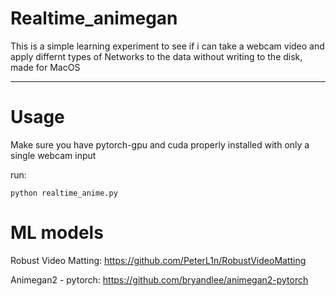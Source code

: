 # Realtime_animegan
This is a simple learning experiment to see if i can take a webcam video and apply differnt types of Networks to the data without writing to the disk, made for MacOS

------------------------------------------------------------------------------------------

# Usage
Make sure you have pytorch-gpu and cuda properly installed with only a single webcam input 

run: 
```
python realtime_anime.py
```

# ML models 

Robust Video Matting:
  https://github.com/PeterL1n/RobustVideoMatting
  
Animegan2 - pytorch:
  https://github.com/bryandlee/animegan2-pytorch
